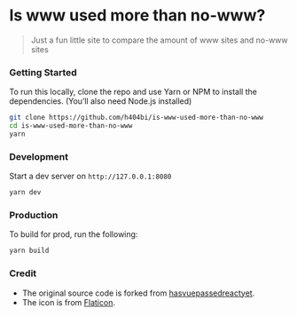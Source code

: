 # Is www used more than no-www?

> Just a fun little site to compare the amount of www sites and no-www sites

### Getting Started

To run this locally, clone the repo and use Yarn or NPM to install the dependencies. (You’ll also need Node.js installed)

```bash
git clone https://github.com/h404bi/is-www-used-more-than-no-www
cd is-www-used-more-than-no-www
yarn
```

### Development

Start a dev server on `http://127.0.0.1:8080`

```bash
yarn dev
```

### Production

To build for prod, run the following:

```bash
yarn build
```

### Credit

- The original source code is forked from [hasvuepassedreactyet](https://github.com/stursby/hasvuepassedreactyet).
- The icon is from [Flaticon](https://www.flaticon.com).
